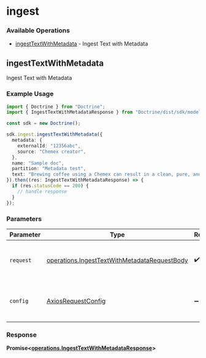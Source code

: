 # ingest

### Available Operations

* [ingestTextWithMetadata](#ingesttextwithmetadata) - Ingest Text with Metadata

## ingestTextWithMetadata

Ingest Text with Metadata

### Example Usage

```typescript
import { Doctrine } from "Doctrine";
import { IngestTextWithMetadataResponse } from "Doctrine/dist/sdk/models/operations";

const sdk = new Doctrine();

sdk.ingest.ingestTextWithMetadata({
  metadata: {
    externalId: "12356abc",
    source: "Chemex creator",
  },
  name: "Sample doc",
  partition: "Metadata test",
  text: "Brewing coffee using a Chemex can result in a clean, pure, and flavorful cup of coffee. Here is a simple guide to brewing coffee using a Chemex:\n\nWhat you'll need:\n\nChemex\nChemex filters\n42 grams of coffee beans\nGrinder\n700 grams (or ml) of water, plus additional for rinsing\nKettle\nScale\nTimer\nSteps:\n\nBoil your water: Start by bringing your water to a boil. The ideal brewing temperature is between 1195 to 2005 degrees Fahrenheit, so let the water cool down a bit after boiling.\nGrind your coffee: While your water is boiling, grind your coffee beans to a medium-coarse grind. You want the consistency to be similar to sea salt.\nPrepare the filter: Place the Chemex filter in the brewer with the thicker (multi-layered) side against the pouring spout. Rinse the filter with hot water to get rid of any paper taste and to preheat the Chemex. Then, discard the rinse water.\nAdd coffee: Place your Chemex on the scale, tare it to zero, and add your ground coffee.\nBloom the coffee: Start your timer and pour enough water (about 70-100 grams) over the coffee grounds to wet them evenly. Let it sit and "bloom" for 30-45 seconds. This allows the coffee to de-gas, enabling the water to yield the full potential of the coffee.\nContinue pouring: After the bloom, continue pouring the water in a slow, steady spiral from the middle of the grounds outwards, pausing as needed to let it drip through. Try to avoid pouring directly on the filter. Continue until you've reached 700 grams (or ml) of water.\nWait: Allow the rest of the water to drip through the grounds. This should take around 4 to 5 minutes. If it's dripping too fast, you may need a finer grind. If it's too slow, try a coarser grind.\nEnjoy: Once the dripping slows to a stop, remove and discard the filter. Swirl the brewed coffee in the Chemex a bit to mix it evenly, then pour and enjoy!\nRemember, these are just guidelines. The best cup of coffee is one that tastes right to you, so feel free to adjust the amount of coffee, the grind size, the water temperature, and the brew time to suit your tastes. The Chemex is a forgiving brewing method, so don't be afraid to experiment a bit to find your perfect brew.",
}).then((res: IngestTextWithMetadataResponse) => {
  if (res.statusCode == 200) {
    // handle response
  }
});
```

### Parameters

| Parameter                                                                                                    | Type                                                                                                         | Required                                                                                                     | Description                                                                                                  |
| ------------------------------------------------------------------------------------------------------------ | ------------------------------------------------------------------------------------------------------------ | ------------------------------------------------------------------------------------------------------------ | ------------------------------------------------------------------------------------------------------------ |
| `request`                                                                                                    | [operations.IngestTextWithMetadataRequestBody](../../models/operations/ingesttextwithmetadatarequestbody.md) | :heavy_check_mark:                                                                                           | The request object to use for the request.                                                                   |
| `config`                                                                                                     | [AxiosRequestConfig](https://axios-http.com/docs/req_config)                                                 | :heavy_minus_sign:                                                                                           | Available config options for making requests.                                                                |


### Response

**Promise<[operations.IngestTextWithMetadataResponse](../../models/operations/ingesttextwithmetadataresponse.md)>**

